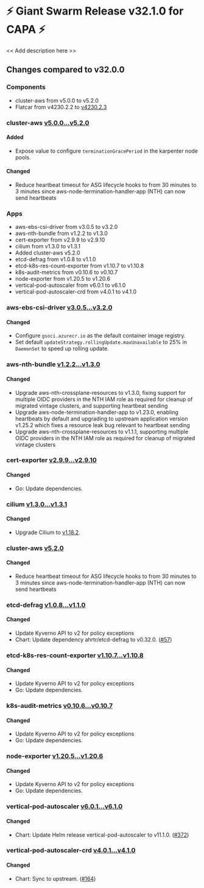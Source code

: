 # :zap: Giant Swarm Release v32.1.0 for CAPA :zap:

<< Add description here >>

## Changes compared to v32.0.0

### Components

- cluster-aws from v5.0.0 to v5.2.0
- Flatcar from v4230.2.2 to [v4230.2.3](https://www.flatcar-linux.org/releases/#release-4230.2.3)

### cluster-aws [v5.0.0...v5.2.0](https://github.com/giantswarm/cluster-aws/compare/v5.0.0...v5.2.0)

#### Added

- Expose value to configure `terminationGracePeriod` in the karpenter node pools.

#### Changed

- Reduce heartbeat timeout for ASG lifecycle hooks to from 30 minutes to 3 minutes since aws-node-termination-handler-app (NTH) can now send heartbeats

### Apps

- aws-ebs-csi-driver from v3.0.5 to v3.2.0
- aws-nth-bundle from v1.2.2 to v1.3.0
- cert-exporter from v2.9.9 to v2.9.10
- cilium from v1.3.0 to v1.3.1
- Added cluster-aws v5.2.0
- etcd-defrag from v1.0.8 to v1.1.0
- etcd-k8s-res-count-exporter from v1.10.7 to v1.10.8
- k8s-audit-metrics from v0.10.6 to v0.10.7
- node-exporter from v1.20.5 to v1.20.6
- vertical-pod-autoscaler from v6.0.1 to v6.1.0
- vertical-pod-autoscaler-crd from v4.0.1 to v4.1.0

### aws-ebs-csi-driver [v3.0.5...v3.2.0](https://github.com/giantswarm/aws-ebs-csi-driver-app/compare/v3.0.5...v3.2.0)

#### Changed

- Configure `gsoci.azurecr.io` as the default container image registry.
- Set default `updateStrategy.rollingUpdate.maxUnavailable` to 25% in `DaemonSet` to speed up rolling update.

### aws-nth-bundle [v1.2.2...v1.3.0](https://github.com/giantswarm/aws-nth-bundle/compare/v1.2.2...v1.3.0)

#### Changed

- Upgrade aws-nth-crossplane-resources to v1.3.0, fixing support for multiple OIDC providers in the NTH IAM role as required for cleanup of migrated vintage clusters, and supporting heartbeat sending
- Upgrade aws-node-termination-handler-app to v1.23.0, enabling heartbeats by default and upgrading to upstream application version v1.25.2 which fixes a resource leak bug relevant to heartbeat sending
- Upgrade aws-nth-crossplane-resources to v1.1.1, supporting multiple OIDC providers in the NTH IAM role as required for cleanup of migrated vintage clusters

### cert-exporter [v2.9.9...v2.9.10](https://github.com/giantswarm/cert-exporter/compare/v2.9.9...v2.9.10)

#### Changed

- Go: Update dependencies.

### cilium [v1.3.0...v1.3.1](https://github.com/giantswarm/cilium-app/compare/v1.3.0...v1.3.1)

#### Changed

- Upgrade Cilium to [v1.18.2](https://github.com/cilium/cilium/releases/tag/v1.18.2).

### cluster-aws [v5.2.0](https://github.com/giantswarm/cluster-aws/releases/tag/v5.2.0)

#### Changed

- Reduce heartbeat timeout for ASG lifecycle hooks to from 30 minutes to 3 minutes since aws-node-termination-handler-app (NTH) can now send heartbeats

### etcd-defrag [v1.0.8...v1.1.0](https://github.com/giantswarm/etcd-defrag-app/compare/v1.0.8...v1.1.0)

#### Changed

- Update Kyverno API to v2 for policy exceptions
- Chart: Update dependency ahrtr/etcd-defrag to v0.32.0. ([#57](https://github.com/giantswarm/etcd-defrag-app/pull/57))

### etcd-k8s-res-count-exporter [v1.10.7...v1.10.8](https://github.com/giantswarm/etcd-kubernetes-resources-count-exporter/compare/v1.10.7...v1.10.8)

#### Changed

- Update Kyverno API to v2 for policy exceptions
- Go: Update dependencies.

### k8s-audit-metrics [v0.10.6...v0.10.7](https://github.com/giantswarm/k8s-audit-metrics/compare/v0.10.6...v0.10.7)

#### Changed

- Update Kyverno API to v2 for policy exceptions
- Go: Update dependencies.

### node-exporter [v1.20.5...v1.20.6](https://github.com/giantswarm/node-exporter-app/compare/v1.20.5...v1.20.6)

#### Changed

- Update Kyverno API to v2 for policy exceptions
- Go: Update dependencies.

### vertical-pod-autoscaler [v6.0.1...v6.1.0](https://github.com/giantswarm/vertical-pod-autoscaler-app/compare/v6.0.1...v6.1.0)

#### Changed

- Chart: Update Helm release vertical-pod-autoscaler to v11.1.0. ([#372](https://github.com/giantswarm/vertical-pod-autoscaler-app/pull/372))

### vertical-pod-autoscaler-crd [v4.0.1...v4.1.0](https://github.com/giantswarm/vertical-pod-autoscaler-crd/compare/v4.0.1...v4.1.0)

#### Changed

- Chart: Sync to upstream. ([#164](https://github.com/giantswarm/vertical-pod-autoscaler-crd/pull/164))

